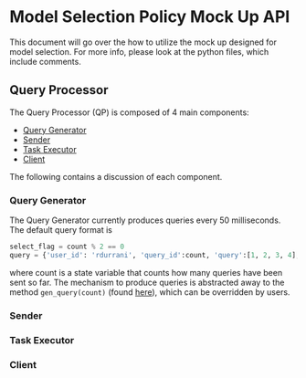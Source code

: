 # Model Selection Policy Mock Up API
This document will go over the how to utilize the mock up designed for model selection. For more info, please look at the python files, which include comments.
## Query Processor
The Query Processor (QP) is composed of 4 main components:
* [Query Generator](#query-generator)
* [Sender](#sender)
* [Task Executor](#task-executor)
* [Client](#client)

The following contains a discussion of each component.
### Query Generator
The Query Generator currently produces queries every 50 milliseconds. The default query format is
```python
select_flag = count % 2 == 0 
query = {'user_id': 'rdurrani', 'query_id':count, 'query':[1, 2, 3, 4], 'msg':'select', 'select_flag':select_flag}
```
where count is a state variable that counts how many queries have been sent so far. The mechanism to produce queries is abstracted
away to the method `gen_query(count)` (found [here](query_processor.py#L20)), which can be overridden by users.
### Sender
### Task Executor
### Client 